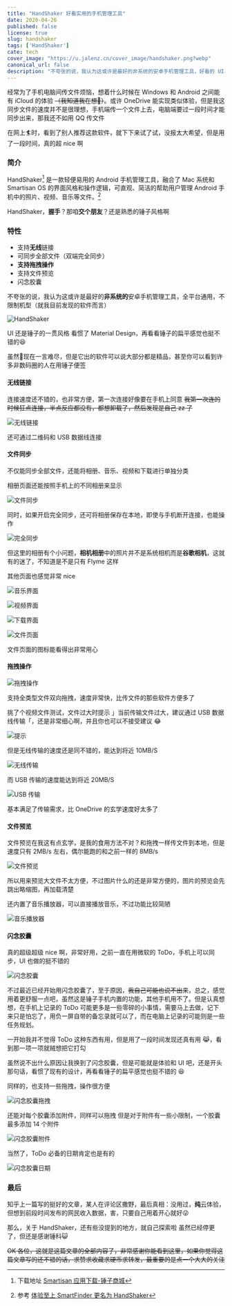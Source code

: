 ```yaml
---
title: "HandShaker 好看实用的手机管理工具"
date: 2020-04-26
published: false
license: true
slug: handshaker
tags: ['HandShaker']
cate: tech
cover_image: "https://u.jalenz.cn/cover_image/handshaker.png?webp"
canonical_url: false
description: "不夸张的说，我认为这或许是最好的非系统的安卓手机管理工具，好看的 UI、舒适的体验，至少我目前还没有找到一个既免费又有与之相同体验的软件"
---
```



经常为了手机电脑间传文件烦恼，想着什么时候在 Windows 和 Android 之间能有 iCloud 的体验 ~~（我知道我在想:peach:）~~。或许 OneDrive 能实现类似体验，但是我这同步文件的速度并不是很理想，手机端传一个文件上去，电脑端要过一段时间才能同步出来，那我还不如用 QQ 传文件

在网上:surfer:时，看到了别人推荐这款软件，就下下来试了试，没报太大希望，但是用了一段时间，真的超 nice 啊

### 简介

HandShaker[^1] 是一款轻便易用的 Android 手机管理工具，融合了 Mac 系统和 Smartisan OS 的界面风格和操作逻辑，可直观、简洁的帮助用户管理 Android 手机中的照片、视频、音乐等文件。[^2]

HandShaker，**握手**？那咱**交个朋友**？还是熟悉的锤子风格啊

### 特性

- 支持**无线**链接
- 可同步全部文件（双端完全同步）
- **支持拖拽操作**
- 支持文件预览
- 闪念胶囊

不夸张的说，我认为这或许是最好的**非系统的**安卓手机管理工具，全平台通用，不限制机型（就我目前发现的软件而言）

![HandShaker](https://u.jalenz.cn/17291/01.png?blog)

UI 还是锤子的一贯风格
看惯了 Material Design，再看看锤子的扁平感觉也挺不错的:laughing:

虽然:hammer:现在一言难尽，但是它出的软件可以说大部分都是精品，甚至你可以看到许多非数码圈的人在用锤子便签

#### 无线链接

连接速度还不错的，也非常方便，第一次连接好像要在手机上同意
~~我第一次连的时候狂点连接，半点反应都没有，都想卸载了，然后发现是自己 zz 了~~

![无线链接](https://u.jalenz.cn/17291/02.gif)

还可通过二维码和 USB 数据线连接

#### 文件同步

不仅能同步全部文件，还能将相册、音乐、视频和下载进行单独分类

相册页面还能按照手机上的不同相册来显示

![文件同步](https://u.jalenz.cn/17291/03.png?blog)

同时，如果开启完全同步，还可将相册保存在本地，即使与手机断开连接，也能操作

![完全同步](https://u.jalenz.cn/17291/04.png?blog)

但这里的相册有个小问题，**相机相册**中的照片并不是系统相机而是**谷歌相机**，这就有的迷了，不知道是不是只有 Flyme 这样

其他页面也感觉非常 nice

![音乐界面](https://u.jalenz.cn/17291/05.png?blog)

![视频界面](https://u.jalenz.cn/17291/06.png?blog)

![下载界面](https://u.jalenz.cn/17291/07.png?blog)

![文件页面](https://u.jalenz.cn/17291/08.png?blog)

文件页面的图标能看得出非常用心

#### 拖拽操作

![拖拽操作](https://u.jalenz.cn/17291/09.gif)

支持全类型文件双向拖拽，速度非常快，比传文件的那些软件方便多了

挑了个视频文件测试，文件过大时提示 」当前传输文件过大，建议通过 USB 数据线传输「，还是非常细心啊，并且你也可以不接受建议 :joy:

![提示](https://u.jalenz.cn/17291/10.png?blog)

但是无线传输的速度还是同不错的，能达到将近 10MB/S

![无线传输](https://u.jalenz.cn/17291/11.png?blog)

而 USB 传输的速度能达到将近 20MB/S

![USB 传输](https://u.jalenz.cn/17291/12.png?blog)

基本满足了传输需求，比 OneDrive 的玄学速度好太多了

#### 文件预览

文件预览在我这有点玄学，是我的食用方法不对？和拖拽一样传文件到本地，但是速度只有 2MB/s 左右，偶尔能跑的和之前一样的 8MB/s

![文件预览](https://u.jalenz.cn/17291/13.png?blog)

所以用来预览大文件不太方便，不过图片什么的还是非常方便的，图片的预览会先跳出略缩图，再加载清楚

还内置了音乐播放器，可以直接播放音乐，不过功能比较简陋

![音乐播放器](https://u.jalenz.cn/17291/14.png?blog)

#### 闪念胶囊

真的超级超级 nice 啊，非常好用，之前一直在用微软的 ToDo，手机上可以同步，UI 也做的挺不错的

![闪念胶囊](https://u.jalenz.cn/17291/15.png?blog)

不过最近已经开始用闪念胶囊了，至于原因，~~我自己可能也说不出来~~，总之，感觉用着更舒服一点吧，虽然这是锤子手机内置的功能，其他手机用不了。但是认真想想，在手机上记录的 ToDo 可能更多是一些零碎的小事情，需要马上去做，记下来只是怕忘了，用负一屏自带的备忘录就可以了，而在电脑上记录的可能则是一些任务规划。

一开始我并不觉得 ToDo 这种东西有用，但是用了一段时间发现还真有用 :joy_cat:，看到那一项一项就贼想把它打勾

虽然说不出什么原因让我换到了闪念胶囊，但是可能就是体验和 UI 吧，还是开头那句话，看惯了现有的设计，再看看锤子的扁平感觉也挺不错的 :laughing:

同样的，也支持一些拖拽，操作很方便

![闪念胶囊拖拽](https://u.jalenz.cn/17291/16.gif)

还能对每个胶囊添加附件，同样可以拖拽
但是对于附件有一些小限制，一个胶囊最多添加 14 个附件

![闪念胶囊附件](https://u.jalenz.cn/17291/17.gif)

当然了，ToDo 必备的日期肯定也是有的

![闪念胶囊日期](https://u.jalenz.cn/17291/18.png?blog)

### 最后

知乎上一篇写的挺好的文章，某人在评论区撒野，最后真相：没用过，**纯**云体验，但想到前段时间发布的网民收入数据，害，只要自己用着开心就好:stuck_out_tongue_winking_eye:

那么，关于 HandShaker，还有些没提到的地方，就自己探索啦
虽然已经停更了，但还是感谢锤科:smiley_cat:

~~OK 各位，这就是这篇文章的全部内容了，非常感谢你能看到这里，如果你觉得这篇文章写的还不错的话，求赞求收藏求硬币求转发，最重要的是点一个大大的关注~~

[^1]: 下载地址 [Smartisan 应用下载-锤子商城](https://www.smartisan.com/apps/#/handshaker)
[^2]: 参考 [体验至上 SmartFinder 更名为 HandShaker](http://www.cnmo.com/news/551241.html)
